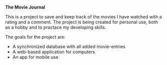 **The Movie Journal**

This is a project to save and keep track of the movies I have watched with a rating and a comment. The project is being created for personal use, both as a hobby and to practace my developing skills.

The goals for the project are:
- A synchronized database with all added movie-entries
- A web-based application for computers
- An app for mobile use
